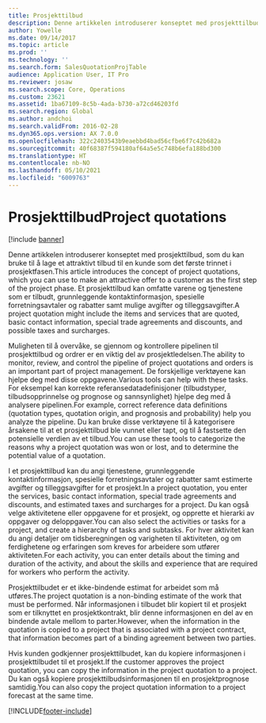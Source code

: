 ```yaml
---
title: Prosjekttilbud
description: Denne artikkelen introduserer konseptet med prosjekttilbud, som du kan bruke til å lage et attraktivt tilbud til en kunde som det første trinnet i prosjektfasen. Et prosjekttilbud kan omfatte varene og tjenestene som er tilbudt, grunnleggende kontaktinformasjon, spesielle forretningsavtaler og rabatter samt mulige avgifter og tilleggsavgifter.
author: Yowelle
ms.date: 09/14/2017
ms.topic: article
ms.prod: ''
ms.technology: ''
ms.search.form: SalesQuotationProjTable
audience: Application User, IT Pro
ms.reviewer: josaw
ms.search.scope: Core, Operations
ms.custom: 23621
ms.assetid: 1ba67109-8c5b-4ada-b730-a72cd46203fd
ms.search.region: Global
ms.author: andchoi
ms.search.validFrom: 2016-02-28
ms.dyn365.ops.version: AX 7.0.0
ms.openlocfilehash: 322c2403543b9eaebbd4bad56cfbe6f7c42b682a
ms.sourcegitcommit: 40f68387f594180af64a5e5c748b6efa188bd300
ms.translationtype: HT
ms.contentlocale: nb-NO
ms.lasthandoff: 05/10/2021
ms.locfileid: "6009763"
---
```

# <a name="project-quotations"></a><span data-ttu-id="7a305-104">Prosjekttilbud</span><span class="sxs-lookup"><span data-stu-id="7a305-104">Project quotations</span></span>

[!include [banner](../includes/banner.md)]

<span data-ttu-id="7a305-105">Denne artikkelen introduserer konseptet med prosjekttilbud, som du kan bruke til å lage et attraktivt tilbud til en kunde som det første trinnet i prosjektfasen.</span><span class="sxs-lookup"><span data-stu-id="7a305-105">This article introduces the concept of project quotations, which you can use to make an attractive offer to a customer as the first step of the project phase.</span></span> <span data-ttu-id="7a305-106">Et prosjekttilbud kan omfatte varene og tjenestene som er tilbudt, grunnleggende kontaktinformasjon, spesielle forretningsavtaler og rabatter samt mulige avgifter og tilleggsavgifter.</span><span class="sxs-lookup"><span data-stu-id="7a305-106">A project quotation might include the items and services that are quoted, basic contact information, special trade agreements and discounts, and possible taxes and surcharges.</span></span> 

<span data-ttu-id="7a305-107">Muligheten til å overvåke, se gjennom og kontrollere pipelinen til prosjekttilbud og ordrer er en viktig del av prosjektledelsen.</span><span class="sxs-lookup"><span data-stu-id="7a305-107">The ability to monitor, review, and control the pipeline of project quotations and orders is an important part of project management.</span></span> <span data-ttu-id="7a305-108">De forskjellige verktøyene kan hjelpe deg med disse oppgavene.</span><span class="sxs-lookup"><span data-stu-id="7a305-108">Various tools can help with these tasks.</span></span> <span data-ttu-id="7a305-109">For eksempel kan korrekte referansedatadefinisjoner (tilbudstyper, tilbudsopprinnelse og prognose og sannsynlighet) hjelpe deg med å analysere pipelinen.</span><span class="sxs-lookup"><span data-stu-id="7a305-109">For example, correct reference data definitions (quotation types, quotation origin, and prognosis and probability) help you analyze the pipeline.</span></span> <span data-ttu-id="7a305-110">Du kan bruke disse verktøyene til å kategorisere årsakene til at et prosjekttilbud ble vunnet eller tapt, og til å fastsette den potensielle verdien av et tilbud.</span><span class="sxs-lookup"><span data-stu-id="7a305-110">You can use these tools to categorize the reasons why a project quotation was won or lost, and to determine the potential value of a quotation.</span></span> 

<span data-ttu-id="7a305-111">I et prosjekttilbud kan du angi tjenestene, grunnleggende kontaktinformasjon, spesielle forretningsavtaler og rabatter samt estimerte avgifter og tilleggsavgifter for et prosjekt.</span><span class="sxs-lookup"><span data-stu-id="7a305-111">In a project quotation, you enter the services, basic contact information, special trade agreements and discounts, and estimated taxes and surcharges for a project.</span></span> <span data-ttu-id="7a305-112">Du kan også velge aktivitetene eller oppgavene for et prosjekt, og opprette et hierarki av oppgaver og deloppgaver.</span><span class="sxs-lookup"><span data-stu-id="7a305-112">You can also select the activities or tasks for a project, and create a hierarchy of tasks and subtasks.</span></span> <span data-ttu-id="7a305-113">For hver aktivitet kan du angi detaljer om tidsberegningen og varigheten til aktiviteten, og om ferdighetene og erfaringen som kreves for arbeidere som utfører aktiviteten.</span><span class="sxs-lookup"><span data-stu-id="7a305-113">For each activity, you can enter details about the timing and duration of the activity, and about the skills and experience that are required for workers who perform the activity.</span></span> 

<span data-ttu-id="7a305-114">Prosjekttilbudet er et ikke-bindende estimat for arbeidet som må utføres.</span><span class="sxs-lookup"><span data-stu-id="7a305-114">The project quotation is a non-binding estimate of the work that must be performed.</span></span> <span data-ttu-id="7a305-115">Når informasjonen i tilbudet blir kopiert til et prosjekt som er tilknyttet en prosjektkontrakt, blir denne informasjonen en del av en bindende avtale mellom to parter.</span><span class="sxs-lookup"><span data-stu-id="7a305-115">However, when the information in the quotation is copied to a project that is associated with a project contract, that information becomes part of a binding agreement between two parties.</span></span> 

<span data-ttu-id="7a305-116">Hvis kunden godkjenner prosjekttilbudet, kan du kopiere informasjonen i prosjekttilbudet til et prosjekt.</span><span class="sxs-lookup"><span data-stu-id="7a305-116">If the customer approves the project quotation, you can copy the information in the project quotation to a project.</span></span> <span data-ttu-id="7a305-117">Du kan også kopiere prosjekttilbudsinformasjonen til en prosjektprognose samtidig.</span><span class="sxs-lookup"><span data-stu-id="7a305-117">You can also copy the project quotation information to a project forecast at the same time.</span></span>





[!INCLUDE[footer-include](../includes/footer-banner.md)]
